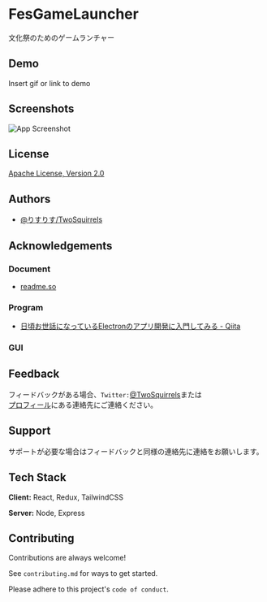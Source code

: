 <!--
![Logo](https://dev-to-uploads.s3.amazonaws.com/uploads/articles/th5xamgrr6se0x5ro4g6.png)
-->
# FesGameLauncher

文化祭のためのゲームランチャー


## Demo

Insert gif or link to demo

  
## Screenshots

![App Screenshot](https://via.placeholder.com/468x300?text=App+Screenshot+Here)

  
## License

[Apache License, Version 2.0](/LICENSE)
<!--
  
## Usage/Examples

```javascript
import Component from 'my-project'

function App() {
  return <Component />
}
```

  
## Features

- Light/dark mode toggle
- Live previews
- Fullscreen mode
- Cross platform

  
## FAQ

#### Question 1

Answer 1

#### Question 2

Answer 2
-->
  
## Authors

- [@りすりす/TwoSquirrels](https://github.com/TwoSquirrels)

  
## Acknowledgements

  
### Document

- [readme.so](https://readme.so/)

  
### Program

- [日頃お世話になっているElectronのアプリ開発に入門してみる - Qiita](https://qiita.com/y-tsutsu/items/179717ecbdcc27509e5a)

  
### GUI


  
## Feedback

フィードバックがある場合、`Twitter:`[@TwoSquirrels](https://twitter.com/)または  
[プロフィール](https://github.com/TwoSquirrels)にある連絡先にご連絡ください。

  
## Support

サポートが必要な場合はフィードバックと同様の連絡先に連絡をお願いします。

  
## Tech Stack

**Client:** React, Redux, TailwindCSS

**Server:** Node, Express

  
## Contributing

Contributions are always welcome!

See `contributing.md` for ways to get started.

Please adhere to this project's `code of conduct`.

  
